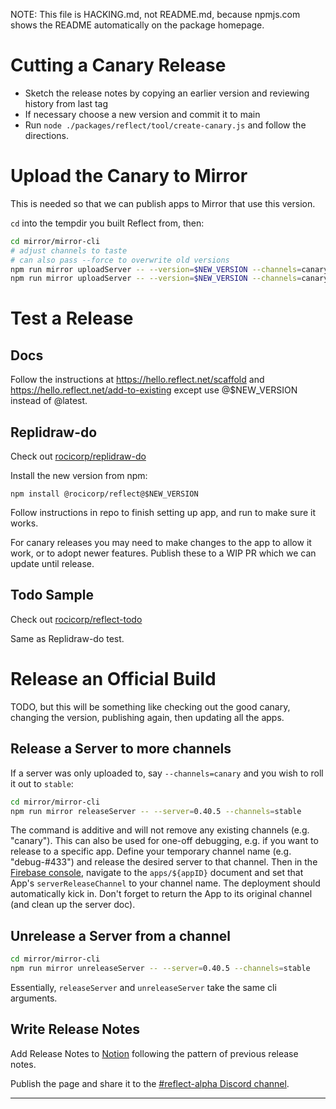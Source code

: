 NOTE: This file is HACKING.md, not README.md, because npmjs.com shows the
README automatically on the package homepage.

# Cutting a Canary Release

- Sketch the release notes by copying an earlier version and reviewing history from last tag
- If necessary choose a new version and commit it to main
- Run `node ./packages/reflect/tool/create-canary.js` and follow the directions.

# Upload the Canary to Mirror

This is needed so that we can publish apps to Mirror that use this version.

`cd` into the tempdir you built Reflect from, then:

```bash
cd mirror/mirror-cli
# adjust channels to taste
# can also pass --force to overwrite old versions
npm run mirror uploadServer -- --version=$NEW_VERSION --channels=canary
npm run mirror uploadServer -- --version=$NEW_VERSION --channels=canary  --stack=sandbox
```

# Test a Release

## Docs

Follow the instructions at https://hello.reflect.net/scaffold and https://hello.reflect.net/add-to-existing except use @$NEW_VERSION instead of @latest.

## Replidraw-do

Check out [rocicorp/replidraw-do](https://github.com/rocicorp/replidraw-do)

Install the new version from npm:

```
npm install @rocicorp/reflect@$NEW_VERSION
```

Follow instructions in repo to finish setting up app, and run to make sure it works.

For canary releases you may need to make changes to the app to allow it work, or to adopt newer features. Publish these to a WIP PR which we can update until release.

## Todo Sample

Check out [rocicorp/reflect-todo](https://github.com/rocicorp/reflect-todo)

Same as Replidraw-do test.

# Release an Official Build

TODO, but this will be something like checking out the good canary, changing the version, publishing again, then updating all the apps.

## Release a Server to more channels

If a server was only uploaded to, say `--channels=canary` and you wish to roll it
out to `stable`:

```bash
cd mirror/mirror-cli
npm run mirror releaseServer -- --server=0.40.5 --channels=stable
```

The command is additive and will not remove any existing channels (e.g. "canary").
This can also be used for one-off debugging, e.g. if you want to release to a specific
app. Define your temporary channel name (e.g. "debug-#433") and release the desired server to
that channel. Then in the [Firebase console](https://console.firebase.google.com/project/reflect-mirror-prod/firestore/data/~2Fapps), navigate to the `apps/${appID}` document and set that App's
`serverReleaseChannel` to your channel name. The deployment should automatically kick in.
Don't forget to return the App to its original channel (and clean up the server doc).

## Unrelease a Server from a channel

```bash
cd mirror/mirror-cli
npm run mirror unreleaseServer -- --server=0.40.5 --channels=stable
```

Essentially, `releaseServer` and `unreleaseServer` take the same cli arguments.

## Write Release Notes

Add Release Notes to [Notion](https://www.notion.so/replicache/Release-Notes-43b93bd9bf774de6a505247a6e7a3fb8) following the pattern of
previous release notes.

Publish the page and share it to the [#reflect-alpha Discord channel](https://discord.gg/9PzrG5Qv).

---
